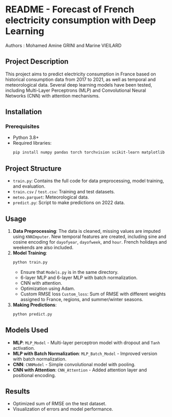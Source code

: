 # README - Forecast of French electricity consumption with Deep Learning

Authors : Mohamed Amine GRINI and Marine VIEILARD

## Project Description
This project aims to predict electricity consumption in France based on historical consumption data from 2017 to 2021, as well as temporal and meteorological data. Several deep learning models have been tested, including Multi-Layer Perceptrons (MLP) and Convolutional Neural Networks (CNN) with attention mechanisms.

## Installation
### Prerequisites
- Python 3.8+
- Required libraries:
  ```bash
  pip install numpy pandas torch torchvision scikit-learn matplotlib seaborn holidays
  ```

## Project Structure
- `train.py`: Contains the full code for data preprocessing, model training, and evaluation.
- `train.csv` / `test.csv`: Training and test datasets.
- `meteo.parquet`: Meteorological data.
- `predict.py`: Script to make predictions on 2022 data.

## Usage
1. **Data Preprocessing**: The data is cleaned, missing values are imputed using `KNNImputer`. New temporal features are created, including sine and cosine encoding for `dayofyear`, `dayofweek`, and `hour`. French holidays and weekends are also included.
2. **Model Training**:
   ```bash
   python train.py
   ```
   - Ensure that `Models.py` is in the same directory.
   - 6-layer MLP and 6-layer MLP with batch normalization.
   - CNN with attention.
   - Optimization using Adam.
   - Custom RMSE loss `Custom_loss`: Sum of RMSE with different weights assigned to France, regions, and summer/winter seasons.
3. **Making Predictions**:
   ```bash
   python predict.py
   ```

## Models Used
- **MLP**: `MLP_Model` - Multi-layer perceptron model with dropout and `Tanh` activation.
- **MLP with Batch Normalization**: `MLP_Batch_Model` - Improved version with batch normalization.
- **CNN**: `CNNModel` - Simple convolutional model with pooling.
- **CNN with Attention**: `CNN_Attention` - Added attention layer and positional encoding.

## Results
- Optimized sum of RMSE on the test dataset.
- Visualization of errors and model performance.